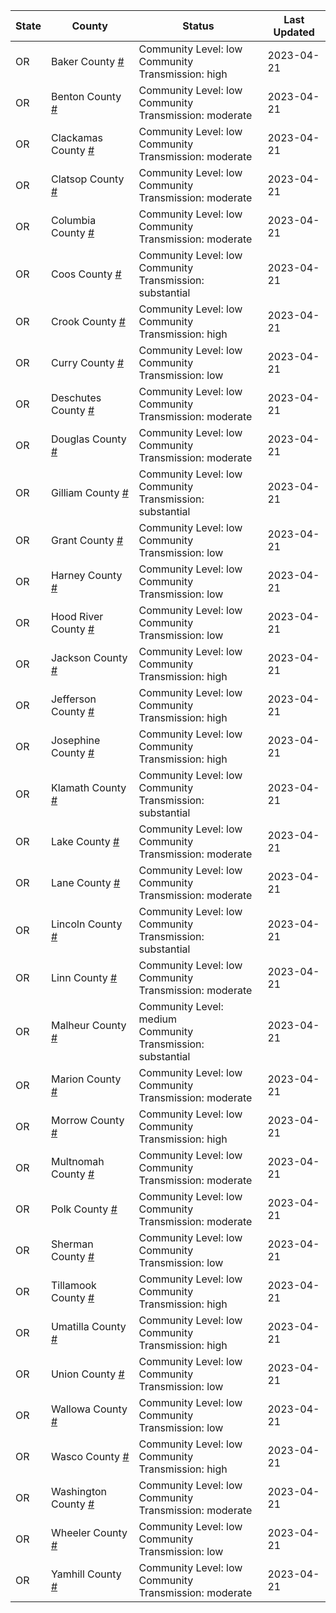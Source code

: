 State | County | Status | Last Updated
--- | --- | --- | --- 
OR | Baker County <a href="#baker_county">#</a> | <a name="baker_county"></a>Community Level: low<br/>Community Transmission: high | 2023-04-21
OR | Benton County <a href="#benton_county">#</a> | <a name="benton_county"></a>Community Level: low<br/>Community Transmission: moderate | 2023-04-21
OR | Clackamas County <a href="#clackamas_county">#</a> | <a name="clackamas_county"></a>Community Level: low<br/>Community Transmission: moderate | 2023-04-21
OR | Clatsop County <a href="#clatsop_county">#</a> | <a name="clatsop_county"></a>Community Level: low<br/>Community Transmission: moderate | 2023-04-21
OR | Columbia County <a href="#columbia_county">#</a> | <a name="columbia_county"></a>Community Level: low<br/>Community Transmission: moderate | 2023-04-21
OR | Coos County <a href="#coos_county">#</a> | <a name="coos_county"></a>Community Level: low<br/>Community Transmission: substantial | 2023-04-21
OR | Crook County <a href="#crook_county">#</a> | <a name="crook_county"></a>Community Level: low<br/>Community Transmission: high | 2023-04-21
OR | Curry County <a href="#curry_county">#</a> | <a name="curry_county"></a>Community Level: low<br/>Community Transmission: low | 2023-04-21
OR | Deschutes County <a href="#deschutes_county">#</a> | <a name="deschutes_county"></a>Community Level: low<br/>Community Transmission: moderate | 2023-04-21
OR | Douglas County <a href="#douglas_county">#</a> | <a name="douglas_county"></a>Community Level: low<br/>Community Transmission: moderate | 2023-04-21
OR | Gilliam County <a href="#gilliam_county">#</a> | <a name="gilliam_county"></a>Community Level: low<br/>Community Transmission: substantial | 2023-04-21
OR | Grant County <a href="#grant_county">#</a> | <a name="grant_county"></a>Community Level: low<br/>Community Transmission: low | 2023-04-21
OR | Harney County <a href="#harney_county">#</a> | <a name="harney_county"></a>Community Level: low<br/>Community Transmission: low | 2023-04-21
OR | Hood River County <a href="#hood_river_county">#</a> | <a name="hood_river_county"></a>Community Level: low<br/>Community Transmission: low | 2023-04-21
OR | Jackson County <a href="#jackson_county">#</a> | <a name="jackson_county"></a>Community Level: low<br/>Community Transmission: high | 2023-04-21
OR | Jefferson County <a href="#jefferson_county">#</a> | <a name="jefferson_county"></a>Community Level: low<br/>Community Transmission: high | 2023-04-21
OR | Josephine County <a href="#josephine_county">#</a> | <a name="josephine_county"></a>Community Level: low<br/>Community Transmission: high | 2023-04-21
OR | Klamath County <a href="#klamath_county">#</a> | <a name="klamath_county"></a>Community Level: low<br/>Community Transmission: substantial | 2023-04-21
OR | Lake County <a href="#lake_county">#</a> | <a name="lake_county"></a>Community Level: low<br/>Community Transmission: moderate | 2023-04-21
OR | Lane County <a href="#lane_county">#</a> | <a name="lane_county"></a>Community Level: low<br/>Community Transmission: moderate | 2023-04-21
OR | Lincoln County <a href="#lincoln_county">#</a> | <a name="lincoln_county"></a>Community Level: low<br/>Community Transmission: substantial | 2023-04-21
OR | Linn County <a href="#linn_county">#</a> | <a name="linn_county"></a>Community Level: low<br/>Community Transmission: moderate | 2023-04-21
OR | Malheur County <a href="#malheur_county">#</a> | <a name="malheur_county"></a>Community Level: medium<br/>Community Transmission: substantial | 2023-04-21
OR | Marion County <a href="#marion_county">#</a> | <a name="marion_county"></a>Community Level: low<br/>Community Transmission: moderate | 2023-04-21
OR | Morrow County <a href="#morrow_county">#</a> | <a name="morrow_county"></a>Community Level: low<br/>Community Transmission: high | 2023-04-21
OR | Multnomah County <a href="#multnomah_county">#</a> | <a name="multnomah_county"></a>Community Level: low<br/>Community Transmission: moderate | 2023-04-21
OR | Polk County <a href="#polk_county">#</a> | <a name="polk_county"></a>Community Level: low<br/>Community Transmission: moderate | 2023-04-21
OR | Sherman County <a href="#sherman_county">#</a> | <a name="sherman_county"></a>Community Level: low<br/>Community Transmission: low | 2023-04-21
OR | Tillamook County <a href="#tillamook_county">#</a> | <a name="tillamook_county"></a>Community Level: low<br/>Community Transmission: high | 2023-04-21
OR | Umatilla County <a href="#umatilla_county">#</a> | <a name="umatilla_county"></a>Community Level: low<br/>Community Transmission: high | 2023-04-21
OR | Union County <a href="#union_county">#</a> | <a name="union_county"></a>Community Level: low<br/>Community Transmission: low | 2023-04-21
OR | Wallowa County <a href="#wallowa_county">#</a> | <a name="wallowa_county"></a>Community Level: low<br/>Community Transmission: low | 2023-04-21
OR | Wasco County <a href="#wasco_county">#</a> | <a name="wasco_county"></a>Community Level: low<br/>Community Transmission: high | 2023-04-21
OR | Washington County <a href="#washington_county">#</a> | <a name="washington_county"></a>Community Level: low<br/>Community Transmission: moderate | 2023-04-21
OR | Wheeler County <a href="#wheeler_county">#</a> | <a name="wheeler_county"></a>Community Level: low<br/>Community Transmission: low | 2023-04-21
OR | Yamhill County <a href="#yamhill_county">#</a> | <a name="yamhill_county"></a>Community Level: low<br/>Community Transmission: moderate | 2023-04-21
